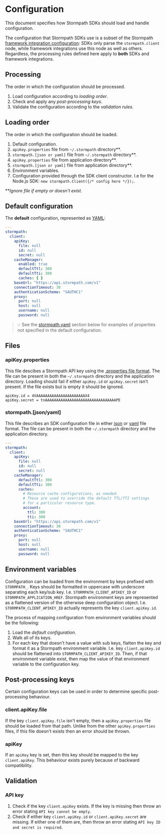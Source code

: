 # Configuration

This document specifies how Stormpath SDKs should load and handle configuration.

The configuration that Stormpath SDKs use is a subset of the Stormpath [framework integration configuration](https://github.com/stormpath/stormpath-framework-spec/blob/master/example-config.yaml): SDKs only parse the `stormpath.client` node, while framework integrations use this node as well as others. Regardless, the processing rules defined here apply to **both** SDKs and framework integrations.

## Processing

The order in which the configuration should be processed.

1. Load configuration according to *loading order*.
2. Check and apply any *post-processing keys*.
3. Validate the configuration according to the *validation rules*.

## Loading order

The order in which the configuration should be loaded.

1. Default configuration.
2. `apiKey.properties` file from `~/.stormpath` directory**.
3. `stormpath.[json or yaml]` file from `~/.stormpath` directory**.
4. `apiKey.properties` file from application directory**.
5. `stormpath.[json or yaml]` file from application directory**.
6. Environment variables.
7. Configuration provided through the SDK client constructor. I.e for the Node.js SDK: `new stormpath.Client({/* config here */});`.

***Ignore file if empty or doesn't exist.*


## Default configuration

The **default** configuration, represented as [YAML](https://en.wikipedia.org/wiki/YAML):

```yaml
---
stormpath:
  client:
    apiKey:
      file: null
      id: null
      secret: null
    cacheManager:
      enabled: true
      defaultTtl: 300
      defaultTti: 300
      caches: { }
    baseUrl: "https://api.stormpath.com/v1"
    connectionTimeout: 30
    authenticationScheme: "SAUTHC1"
    proxy:
      port: null
      host: null
      username: null
      password: null
```

> :bulb: See the [stormpath.yaml](#stormpathjsonyaml) section below for examples of properties not specified in the default configuration.

## Files

### apiKey.properties

This file descibes a Stormpath API key using the [.properties file format](https://en.wikipedia.org/wiki/.properties).
The file can be present in both the `~/.stormpath` directory and the application directory.
Loading should fail if either `apiKey.id` or `apiKey.secret` isn't present.
If the file exists but is empty it should be ignored.

```
apiKey.id = 4VAAAAAAAAAAAAAAAAAAAAAAX4
apiKey.secret = tnAAAAAAAAAAAAAAAAAAAAAAAAAAAAAAAAPE
```

### stormpath.[json/yaml]

This file describes an SDK configuration file in either [json](https://en.wikipedia.org/wiki/JSON) or [yaml](https://en.wikipedia.org/wiki/YAML) file format.
The file can be present in both the `~/.stormpath` directory and the application directory.

```yaml
---
stormpath:
  client:
    apiKey:
      file: null
      id: null
      secret: null
    cacheManager:
      defaultTtl: 300
      defaultTti: 300
      caches:
        # Resource cache configurations, as needed.
        # These are used to override the default TTL/TTI settings
        # for a particular resource type.
        account:
          ttl: 300
          tti: 300
    baseUrl: "https://api.stormpath.com/v1"
    connectionTimeout: 30
    authenticationScheme: "SAUTHC1"
    proxy:
      port: null
      host: null
      username: null
      password: null
```

## Environment variables

Configuration can be loaded from the environment by keys prefixed with `STORMPATH_`.
Keys should be formatted in uppercase with underscore separating each key/sub key. I.e. `STORMPATH_CLIENT_APIKEY_ID` or `STORMPATH_APPLICATION_HREF`.
Stormpath environment keys are represented as a flattened version of the otherwise deep configuration object. I.e. `STORMPATH_CLIENT_APIKEY_ID` actually represents the key `client.apiKey.id`.

The process of mapping configuration from environment variables should be the following:

1. Load the *default configuration*.
2. Walk all of its keys.
3. For each key that doesn't have a value with sub keys, flatten the key and format it as a Stormpath environment variable. I.e. key `client.apiKey.id` should be flattened into `STORMPATH_CLIENT_APIKEY_ID`. Then, if that environment variable exist, then map the value of that environment variable to the configuration key.

## Post-processing keys

Certain configuration keys can be used in order to determine specific post-processing behaviour.

### client.apiKey.file

If the key `client.apiKey.file` isn't empty, then a `apiKey.properties` file should be loaded from that path.
Unlike from the other `apiKey.properties` files, if this file doesn't exists then an error should be thrown.

### apiKey

If an `apiKey` key is set, then this key should be mapped to the key `client.apiKey`. This behaviour exists purely because of backward compatibility.

## Validation

### API key

1. Check if the key `client.apiKey` exists. If the key is missing then throw an error stating `API key cannot be empty`.
2. Check if either key `client.apiKey.id` or `client.apiKey.secret` are missing. If either one of them are, then throw an error stating `API key ID and secret is required`.
